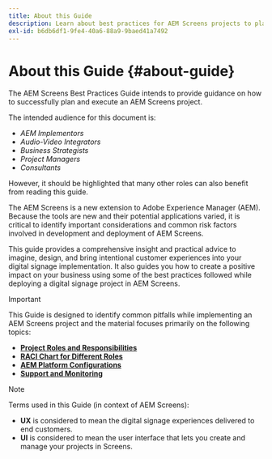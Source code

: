 ```yaml
---
title: About this Guide
description: Learn about best practices for AEM Screens projects to plan and execute projects, from strategic and design briefing, through to deployment and after support.
exl-id: b6db6df1-9fe4-40a6-88a9-9baed41a7492
---
```

# About this Guide {#about-guide}

The AEM Screens Best Practices Guide intends to provide guidance on how to successfully plan and execute an AEM Screens project.

The intended audience for this document is:

* *AEM Implementors*
* *Audio-Video Integrators*
* *Business Strategists*
* *Project Managers*
* *Consultants*

However, it should be highlighted that many other roles can also benefit from reading this guide.

The AEM Screens is a new extension to Adobe Experience Manager (AEM). Because the tools are new and their potential applications varied, it is critical to identify important considerations and common risk factors involved in development and deployment of AEM Screens.

This guide provides a comprehensive insight and practical advice to imagine, design, and bring intentional customer experiences into your digital signage implementation. It also guides you how to create a positive impact on your business using some of the best practices followed while deploying a digital signage project in AEM Screens.

>[!IMPORTANT]
>
> This Guide is designed to identify common pitfalls while implementing an AEM Screens project and the material focuses primarily on the following topics:
>
> * **[Project Roles and Responsibilities](roles-responsibilities.md)**
> * **[RACI Chart for Different Roles](roles-responsibilities.md#raci-chart)**
> * **[AEM Platform Configurations](aem-platform-configurations.md)**
> * **[Support and Monitoring](support-monitoring.md)**

>[!NOTE]
>
> Terms used in this Guide (in context of AEM Screens):
>
> * **UX** is considered to mean the digital signage experiences delivered to end customers.
> * **UI** is considered to mean the user interface that lets you create and manage your projects in Screens.
